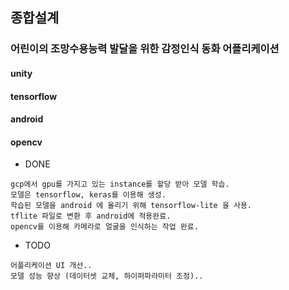 ## 종합설계 
### 어린이의 조망수용능력 발달을 위한 감정인식 동화 어플리케이션

#### unity
#### tensorflow 
#### android 
#### opencv 

- DONE    
```
gcp에서 gpu를 가지고 있는 instance를 할당 받아 모델 학습.     
모델은 tensorflow, keras를 이용해 생성.
학습된 모델을 android 에 올리기 위해 tensorflow-lite 을 사용.  
tflite 파일로 변환 후 android에 적용완료.        
opencv를 이용해 카메라로 얼굴을 인식하는 작업 완료.     
```

- TODO  
 ```
어플리케이션 UI 개선..        
모델 성능 향상 (데이터셋 교체, 하이퍼파라미터 조정)..        
``` 
